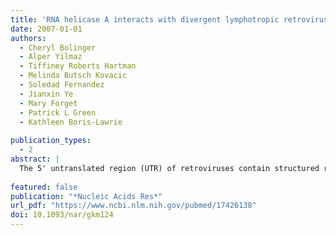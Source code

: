 ```yaml
---
title: 'RNA helicase A interacts with divergent lymphotropic retroviruses and promotes translation of human T-cell leukemia virus type 1'
date: 2007-01-01
authors:
  - Cheryl Bolinger
  - Alper Yilmaz
  - Tiffiney Roberts Hartman
  - Melinda Butsch Kovacic
  - Soledad Fernandez
  - Jianxin Ye
  - Mary Forget
  - Patrick L Green
  - Kathleen Boris-Lawrie
 
publication_types:
  - 2
abstract: |
  The 5' untranslated region (UTR) of retroviruses contain structured replication motifs that impose barriers to efficient ribosome scanning. Two RNA structural motifs that facilitate efficient translation initiation despite a complex 5' UTR are internal ribosome entry site (IRES) and 5' proximal post-transcriptional control element (PCE). Here, stringent RNA and protein analyses determined the 5' UTR of spleen necrosis virus (SNV), reticuloendotheliosis virus A (REV-A) and human T-cell leukemia virus type 1 (HTLV-1) exhibit PCE activity, but not IRES activity. Assessment of SNV translation initiation in the natural context of the provirus determined that SNV is reliant on a cap-dependent initiation mechanism. Experiments with siRNAs identified that REV-A and HTLV-1 PCE modulate post-transcriptional gene expression through interaction with host RNA helicase A (RHA). Analysis of hybrid SNV/HTLV-1 proviruses determined SNV PCE facilitates Rex/Rex responsive element-independent Gag production and interaction with RHA is necessary. Ribosomal profile analyses determined that RHA is necessary for polysome association of HTLV-1 gag and provide direct evidence that RHA is necessary for efficient HTLV-1 replication. We conclude that PCE/RHA is an important translation regulatory axis of multiple lymphotropic retroviruses. We speculate divergent retroviruses have evolved a convergent RNA-protein interaction to modulate translation of their highly structured mRNA.
  
featured: false
publication: "*Nucleic Acids Res*"
url_pdf: "https://www.ncbi.nlm.nih.gov/pubmed/17426138"
doi: 10.1093/nar/gkm124
---
```

